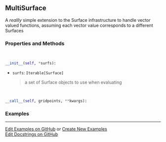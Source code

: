 ## <a id="McUtils.Zachary.Surfaces.Surface.MultiSurface">MultiSurface</a>
A _reallly_ simple extension to the Surface infrastructure to handle vector valued functions,
assuming each vector value corresponds to a different Surfaces

### Properties and Methods
<a id="McUtils.Zachary.Surfaces.Surface.MultiSurface.__init__" class="docs-object-method">&nbsp;</a>
```python
__init__(self, *surfs): 
```

- `surfs`: `Iterable[Surface]`
    >a set of Surface objects to use when evaluating

<a id="McUtils.Zachary.Surfaces.Surface.MultiSurface.__call__" class="docs-object-method">&nbsp;</a>
```python
__call__(self, gridpoints, **kwargs): 
```

### Examples


___

[Edit Examples on GitHub](https://github.com/McCoyGroup/References/edit/gh-pages/Documentation/examples/McUtils/Zachary/Surfaces/Surface/MultiSurface.md) or 
[Create New Examples](https://github.com/McCoyGroup/References/new/gh-pages/?filename=Documentation/examples/McUtils/Zachary/Surfaces/Surface/MultiSurface.md) <br/>
[Edit Docstrings on GitHub](https://github.com/McCoyGroup/McUtils/edit/master/Zachary/Surfaces/Surface.py?message=Update%20Docs)